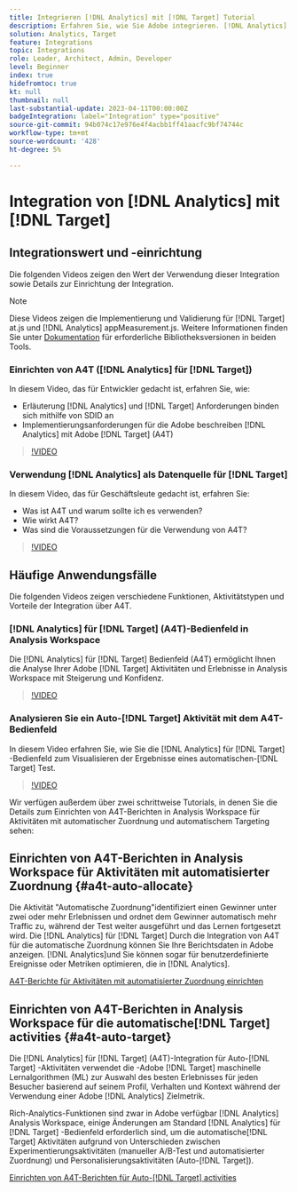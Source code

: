 ```yaml
---
title: Integrieren [!DNL Analytics] mit [!DNL Target] Tutorial
description: Erfahren Sie, wie Sie Adobe integrieren. [!DNL Analytics] mit Adobe [!DNL Target].
solution: Analytics, Target
feature: Integrations
topic: Integrations
role: Leader, Architect, Admin, Developer
level: Beginner
index: true
hidefromtoc: true
kt: null
thumbnail: null
last-substantial-update: 2023-04-11T00:00:00Z
badgeIntegration: label="Integration" type="positive"
source-git-commit: 94b074c17e976e4f4acbb1ff41aacfc9bf74744c
workflow-type: tm+mt
source-wordcount: '428'
ht-degree: 5%

---
```



# Integration von [!DNL Analytics] mit [!DNL Target]


## Integrationswert und -einrichtung

Die folgenden Videos zeigen den Wert der Verwendung dieser Integration sowie Details zur Einrichtung der Integration.

>[!NOTE]
>
>Diese Videos zeigen die Implementierung und Validierung für [!DNL Target] at.js und [!DNL Analytics] appMeasurement.js. Weitere Informationen finden Sie unter [Dokumentation](https://experienceleague.adobe.com/docs/target/using/integrate/a4t/a4timplementation.html) für erforderliche Bibliotheksversionen in beiden Tools.

### Einrichten von A4T ([!DNL Analytics] für [!DNL Target])

In diesem Video, das für Entwickler gedacht ist, erfahren Sie, wie:

* Erläuterung [!DNL Analytics] und [!DNL Target] Anforderungen binden sich mithilfe von SDID an
* Implementierungsanforderungen für die Adobe beschreiben [!DNL Analytics] mit Adobe [!DNL Target] (A4T)

>[!VIDEO](https://video.tv.adobe.com/v/35146/?quality=12&learn=on)

### Verwendung [!DNL Analytics] als Datenquelle für [!DNL Target]

In diesem Video, das für Geschäftsleute gedacht ist, erfahren Sie:

* Was ist A4T und warum sollte ich es verwenden?
* Wie wirkt A4T?
* Was sind die Voraussetzungen für die Verwendung von A4T?

>[!VIDEO](https://video.tv.adobe.com/v/17384/?quality=12&learn=on)


## Häufige Anwendungsfälle

Die folgenden Videos zeigen verschiedene Funktionen, Aktivitätstypen und Vorteile der Integration über A4T.

### [!DNL Analytics] für [!DNL Target] (A4T)-Bedienfeld in Analysis Workspace

Die [!DNL Analytics] für [!DNL Target] Bedienfeld (A4T) ermöglicht Ihnen die Analyse Ihrer Adobe [!DNL Target] Aktivitäten und Erlebnisse in Analysis Workspace mit Steigerung und Konfidenz.

>[!VIDEO](https://video.tv.adobe.com/v/37247/?quality=12&learn=on)

### Analysieren Sie ein Auto-[!DNL Target] Aktivität mit dem A4T-Bedienfeld

In diesem Video erfahren Sie, wie Sie die [!DNL Analytics] für [!DNL Target] -Bedienfeld zum Visualisieren der Ergebnisse eines automatischen-[!DNL Target] Test.

>[!VIDEO](https://video.tv.adobe.com/v/333270/?quality=12&learn=on)

Wir verfügen außerdem über zwei schrittweise Tutorials, in denen Sie die Details zum Einrichten von A4T-Berichten in Analysis Workspace für Aktivitäten mit automatischer Zuordnung und automatischem Targeting sehen:

## Einrichten von A4T-Berichten in Analysis Workspace für Aktivitäten mit automatisierter Zuordnung {#a4t-auto-allocate}

Die Aktivität &quot;Automatische Zuordnung&quot;identifiziert einen Gewinner unter zwei oder mehr Erlebnissen und ordnet dem Gewinner automatisch mehr Traffic zu, während der Test weiter ausgeführt und das Lernen fortgesetzt wird. Die [!DNL Analytics] für [!DNL Target] Durch die Integration von A4T für die automatische Zuordnung können Sie Ihre Berichtsdaten in Adobe anzeigen. [!DNL Analytics]und Sie können sogar für benutzerdefinierte Ereignisse oder Metriken optimieren, die in [!DNL Analytics].

<a href="https://experienceleague.adobe.com/docs/target-learn/tutorials/integrations/set-up-a4t-reports-in-analysis-workspace-for-auto-allocate-activities.html?lang=de" class="spectrum-Button spectrum-Button--primary spectrum-Button--sizeM" target="_blank">
  <span class="spectrum-Button-label has-no-wrap has-text-weight-bold">A4T-Berichte für Aktivitäten mit automatisierter Zuordnung einrichten</span>
</a>

## Einrichten von A4T-Berichten in Analysis Workspace für die automatische[!DNL Target] activities {#a4t-auto-target}

Die [!DNL Analytics] für [!DNL Target] (A4T)-Integration für Auto-[!DNL Target] -Aktivitäten verwendet die -Adobe [!DNL Target] maschinelle Lernalgorithmen (ML) zur Auswahl des besten Erlebnisses für jeden Besucher basierend auf seinem Profil, Verhalten und Kontext während der Verwendung einer Adobe [!DNL Analytics] Zielmetrik.

Rich-Analytics-Funktionen sind zwar in Adobe verfügbar [!DNL Analytics] Analysis Workspace, einige Änderungen am Standard [!DNL Analytics] für [!DNL Target] -Bedienfeld erforderlich sind, um die automatische[!DNL Target] Aktivitäten aufgrund von Unterschieden zwischen Experimentierungsaktivitäten (manueller A/B-Test und automatisierter Zuordnung) und Personalisierungsaktivitäten (Auto-[!DNL Target]).

<a href="https://experienceleague.adobe.com/docs/target-learn/tutorials/integrations/set-up-a4t-reports-in-analysis-workspace-for-auto-target-activities.html?lang=de" class="spectrum-Button spectrum-Button--primary spectrum-Button--sizeM" target="_blank">
  <span class="spectrum-Button-label has-no-wrap has-text-weight-bold">Einrichten von A4T-Berichten für Auto-[!DNL Target] activities</span>
</a>